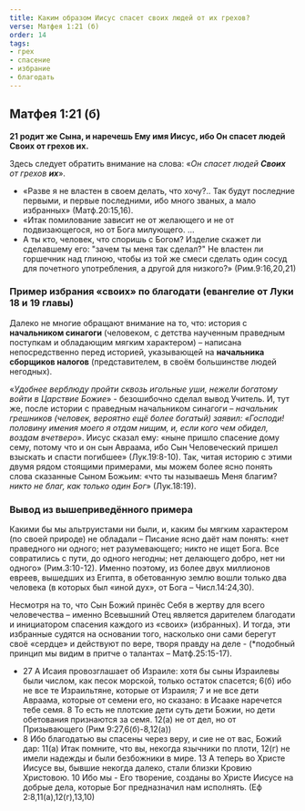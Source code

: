 ```yaml
---
title: Каким образом Иисус спасет своих людей от их грехов?
verse: Матфея 1:21 (б)
order: 14
tags: 
- грех
- спасение
- избрание
- благодать
---
```

## Матфея 1:21 (б)

**21 родит же Сына, и наречешь Ему имя Иисус, ибо Он спасет людей Своих от грехов их.**

Здесь следует обратить внимание на слова: «*Он спасет людей **Своих** от грехов **их***». 

- «Разве я не властен в своем делать, что хочу?.. Так будут последние первыми, и первые последними, ибо много званых, а мало избранных» (Матф.20:15,16).
- «Итак помилование зависит не от желающего и не от подвизающегося, но от Бога милующего. …  
- А ты кто, человек, что споришь с Богом?  Изделие скажет ли сделавшему его: "зачем ты меня так сделал?"  Не властен ли горшечник над глиною, чтобы из той же смеси сделать один сосуд для почетного употребления, а другой для низкого?» (Рим.9:16,20,21)

### Пример избрания «своих» по благодати  (евангелие от Луки 18 и 19 главы)

Далеко не многие обращают внимание на то, что:  история с **начальником синагоги** (человеком, с детства наученным праведным поступкам и обладающим мягким характером) – написана непосредственно перед историей, указывающей на **начальника сборщиков налогов** (представителем, в своём большинстве людей негодных). 

«*Удобнее верблюду пройти сквозь игольные уши, нежели богатому войти в Царствие Божие*» - безошибочно сделал вывод Учитель. И, тут же, после истории с праведным начальником синагоги – *начальник грешников (человек, вероятно ещё более богатый) заявил: «Господи! половину имения моего я отдам нищим, и, если кого чем обидел, воздам вчетверо*». Иисус сказал ему: «ныне пришло спасение дому сему, потому что и он сын Авраама,  ибо Сын Человеческий пришел взыскать и спасти погибшее» (Лук.19:8-10).  Так, читая историю с этими двумя рядом стоящими примерами, мы можем более ясно понять слова сказанные Сыном Божьим: «что ты называешь Меня благим? *никто не благ, как только один Бог*» (Лук.18:19). 

### Вывод из вышеприведённого примера

Какими бы мы альтруистами ни были, и, каким бы мягким характером (по своей природе) не обладали – Писание ясно даёт нам понять: «нет праведного ни одного;  нет разумевающего; никто не ищет Бога.  Все совратились с пути, до одного негодны; нет делающего добро, нет ни одного» (Рим.3:10-12).  Именно поэтому,  из более двух миллионов евреев, вышедших из Египта,  в обетованную землю вошли только два человека (в которых был «иной дух», от Бога – Числ.14:24,30).  

Несмотря на то, что Сын Божий принёс Себя в жертву  для всего человечества – именно Всевышний Отец  является дарителем благодати и инициатором спасения каждого из «своих» (избранных). И тогда, эти избранные судятся на основании того, насколько они сами берегут своё «сердце» и действуют по вере, творя правду на деле - (*подобный принцип мы видим в притче о талантах – Матф.25:15-17). 

* 27 А Исаия провозглашает об Израиле: хотя бы сыны Израилевы были числом, как песок морской, только остаток спасется; 6(б) ибо не все те Израильтяне, которые от Израиля; 7 и не все дети Авраама, которые от семени его, но сказано: в Исааке наречется тебе семя. 8 То есть не плотские дети суть дети Божии, но дети обетования признаются за семя. 12(а) не от дел, но от Призывающего (Рим 9:27,6(б)-8,12(а))
* 8 Ибо благодатью вы спасены через веру, и сие не от вас, Божий дар: 11(а) Итак помните, что вы, некогда язычники по плоти, 12(г) не имели надежды и были безбожники в мире. 13 А теперь во Христе Иисусе вы, бывшие некогда далеко, стали близки Кровию Христовою. 10 Ибо мы - Его творение, созданы во Христе Иисусе на добрые дела, которые Бог предназначил нам исполнять. (Еф 2:8,11(а),12(г),13,10)